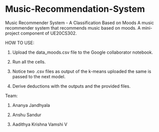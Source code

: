 # Music-Recommendation-System
Music Recommender System - A Classification Based on Moods
A music recommender system that recommends music based on moods. A mini-project component of UE20CS302.

HOW TO USE:

1) Upload the data_moods.csv file to the Google collaborator notebook.

2) Run all the cells.

3) Notice two .csv files as output of the k-means uploaded the same is passed to the next model.

4) Derive deductions with the outputs and the provided files.


Team:

1) Ananya Jandhyala

2) Anshu Sandur

3) Aadithya Krishna Vamshi V

